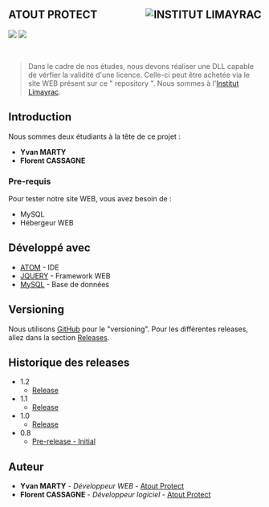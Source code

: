 ## ATOUT PROTECT <img src="http://www.limayrac.fr/sites/limayrac.fr/files/logo_limayrac.jpg" alt="INSTITUT LIMAYRAC" align="right" />

![](https://img.shields.io/travis/rust-lang/rust/master.svg) ![](https://img.shields.io/github/issues/YvanMARTY/AtoutProtect.svg)

<br />
<blockquote> Dans le cadre de nos études, nous devons réaliser une DLL capable de vérfier la validité d'une licence.
 Celle-ci peut être achetée via  le site WEB présent sur ce " repository ". Nous sommes à l'<a href="http://www.limayrac.fr/">Institut Limayrac</a>.</blockquote>

## Introduction

Nous sommes deux étudiants à la tête de ce projet :
- **Yvan MARTY**
- **Florent CASSAGNE**

### Pre-requis

Pour tester notre site WEB, vous avez besoin de :
- MySQL
- Hébergeur WEB

## Développé avec

* [ATOM](https://atom.io/) - IDE
* [JQUERY](https://jquery.com/) - Framework WEB
* [MySQL](https://www.mysql.com/fr/) - Base de données

## Versioning

Nous utilisons [GitHub](https://github.com/YvanMARTY/AtoutProtect) pour le "versioning". Pour les différentes releases, allez dans la section [Releases](https://github.com/YvanMARTY/AtoutProtect/tags). 

## Historique des releases

* 1.2
    * [Release](https://github.com/YvanMARTY/AtoutProtect/releases/tag/V1.2)
* 1.1
    * [Release](https://github.com/YvanMARTY/AtoutProtect/releases/tag/V1.1)
* 1.0
    * [Release](https://github.com/YvanMARTY/AtoutProtect/releases/tag/V1.0)
* 0.8
    * [Pre-release - Initial](https://github.com/YvanMARTY/AtoutProtect/releases/tag/Initial)

## Auteur

* **Yvan MARTY** - *Développeur WEB* - [Atout Protect](https://github.com/YvanMARTY/AtoutProtect)
* **Florent CASSAGNE** - *Développeur logiciel* - [Atout Protect](https://github.com/YvanMARTY/AtoutProtect)
